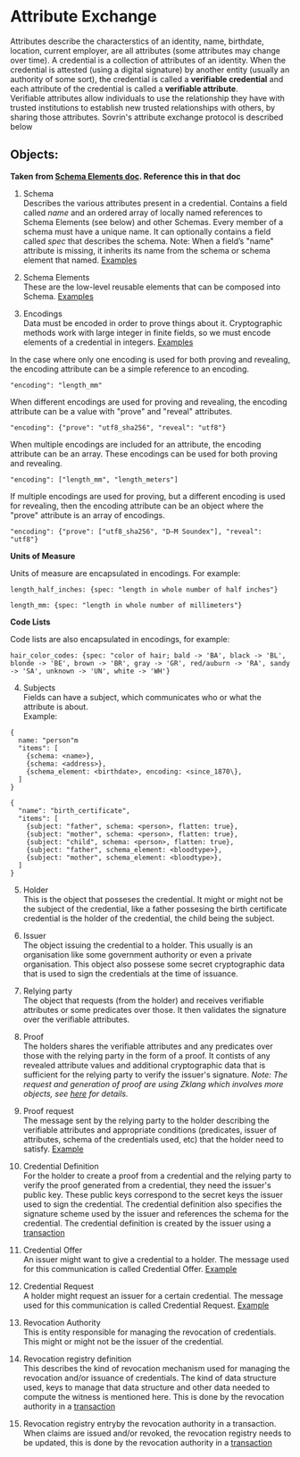 # Attribute Exchange
Attributes describe the characterstics of an identity, name, birthdate, location, current employer, are all attributes (some attributes may change over time). A credential is a collection of attributes of an identity. When the credential is attested (using a digital signature) by another entity (usually an authority of some sort), the credential is called a **verifiable credential** and each attribute of the credential is called a **verifiable attribute**.  
Verifiable attributes allow individuals to use the relationship they have with trusted institutions to establish new trusted relationships with others, by sharing those attributes. Sovrin's attribute exchange protocol is described below

## Objects:
__Taken from [Schema Elements doc](https://docs.google.com/document/d/1VT8myB5XcCJIrIU2xEE3Vgxpfa47aFswh1qDCFCBtIg/edit#). Reference this in that doc__
1. Schema  
Describes the various attributes present in a credential. Contains a field called *name* and an ordered array of locally named references to Schema Elements (see below) and other Schemas. Every member of a schema must have a unique name. It can optionally contains a field called *spec* that describes the schema.
Note: When a field’s "name" attribute is missing, it inherits its name from the schema or schema element that named. [Examples](public-objects.md#Schema) 

2. Schema Elements  
These are the low-level reusable elements that can be composed into Schema. [Examples](public-objects.md#Schema%20Elements)

3. Encodings  
Data must be encoded in order to prove things about it. Cryptographic methods work with large integer in finite fields, so we must encode elements of a credential in integers. [Examples](public-objects.md#Encodings)  

In the case where only one encoding is used for both proving and revealing, the encoding attribute can be a simple reference to an encoding.  

`"encoding": "length_mm"`

When different encodings are used for proving and revealing, the encoding attribute can be a value with "prove" and "reveal" attributes.

`"encoding": {"prove": "utf8_sha256", "reveal": "utf8"}`

When multiple encodings are included for an attribute, the encoding attribute can be an array. These encodings can be used for both proving and revealing.

`"encoding": ["length_mm", "length_meters"]`

If multiple encodings are used for proving, but a different encoding is used for revealing, then the encoding attribute can be an object where the "prove" attribute is an array of encodings.

`"encoding": {"prove": ["utf8_sha256", "D–M Soundex"], "reveal": "utf8"}`

**Units of Measure**

Units of measure are encapsulated in encodings. For example:

`length_half_inches: {spec: "length in whole number of half inches"}`

`length_mm: {spec: "length in whole number of millimeters"}`

**Code Lists**

Code lists are also encapsulated in encodings, for example: 

`hair_color_codes: {spec: "color of hair; bald -> 'BA', black -> 'BL', blonde -> 'BE', brown -> 'BR', gray -> 'GR', red/auburn -> 'RA', sandy -> 'SA', unknown -> 'UN', white -> 'WH'}`

4. Subjects  
Fields can have a subject, which communicates who or what the attribute is about.  
Example:
  ```
  {
    name: "person"m
    "items": [
      {schema: <name>},
      {schema: <address>},
      {schema_element: <birthdate>, encoding: <since_1870\},
    ]
  }

  {
    "name": "birth_certificate",
    "items": [
      {subject: "father", schema: <person>, flatten: true},
      {subject: "mother", schema: <person>, flatten: true},
      {subject: "child", schema: <person>, flatten: true},
      {subject: "father", schema_element: <bloodtype>},
      {subject: "mother", schema_element: <bloodtype>},
    ]
  }
  ```

5. Holder  
This is the object that posseses the credential. It might or might not be the subject of the credential, like a father possesing the birth certificate credential is the holder of the credential, the child being the subject.

6. Issuer   
The object issuing the credential to a holder. This usually is an organisation like some government authority or even a private organisation. This object also possese some secret cryptographic data that is used to sign the credentials at the time of issuance.

7. Relying party  
The object that requests (from the holder) and receives verifiable attributes or some predicates over those. It then validates the signature over the verifiable attributes.

8. Proof  
The holders shares the verifiable attributes and any predicates over those with the relying party in the form of a proof. It contists of any revealed attribute values and additional cryptographic data that is sufficient for the relying party to verify the issuer's signature. *Note: The request and generation of proof are using Zklang which involves more objects, see [here](zklang.md) for details.*

9. Proof request  
The message sent by the relying party to the holder describing the verifiable attributes and appropriate conditions (predicates, issuer of attributes, schema of the credentials used, etc) that the holder need to satisfy. [Example](non-public-objects.md#Proof%2Request)

10. Credential Definition  
For the holder to create a proof from a credential and the relying party to verify the proof generated from a credential, they need the issuer's public key. These public keys correspond to the secret keys the issuer used to sign the credential. The credential definition also specifies the signature scheme used by the issuer and references the schema for the credential. The credential definition is created by the issuer using a [transaction](public-objects.md#Credential%20Definition)

11. Credential Offer  
An issuer might want to give a credential to a holder. The message used for this communication is called Credential Offer. [Example](non-public-objects.md#Credential%20Offer)

12. Credential Request  
A holder might request an issuer for a certain credential. The message used for this communication is called Credential Request. [Example](non-public-objects.md#Credential%2Request)

13. Revocation Authority  
This is entity responsible for managing the revocation of credentials. This might or might not be the issuer of the credential.

14. Revocation registry definition  
This describes the kind of revocation mechanism used for managing the revocation and/or issuance of credentials. The kind of data structure used, keys to manage that data structure and other data needed to compute the witness is mentioned here. This is done by the revocation authority in a [transaction](public-objects.md#Revocation%20Registry%20Definition) 

15. Revocation registry entryby the revocation authority in a transaction.  
When claims are issued and/or revoked, the revocation registry needs to be updated, this is done by the revocation authority in a [transaction](public-objects.md#Revocation%20Registry%20Entry)